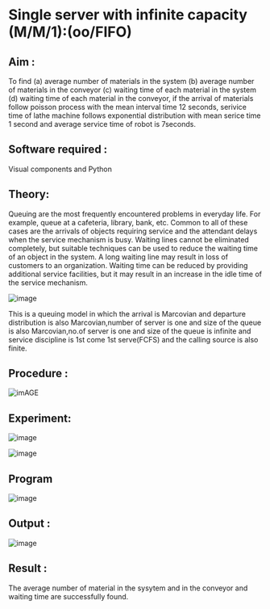 # Single server with infinite capacity (M/M/1):(oo/FIFO)
## Aim :
To find (a) average number of materials in the system (b) average number of materials in the conveyor (c) waiting time of each material in the system (d) waiting time of each material in the conveyor, if the arrival  of materials follow poisson process with the mean interval time 12 seconds, serivice time of lathe machine follows exponential distribution with mean serice time 1 second and average service time of robot is 7seconds.

## Software required :
Visual components and Python

## Theory:
Queuing are the most frequently encountered problems in everyday life. For example, queue at a cafeteria, library, bank, etc. Common to all of these cases are the arrivals of objects requiring service and the attendant delays when the service mechanism is busy. Waiting lines cannot be eliminated completely, but suitable techniques can be used to reduce the waiting time of an object in the system. A long waiting line may result in loss of customers to an organization. Waiting time can be reduced by providing additional service facilities, but it may result in an increase in the idle time of the service mechanism.

![image](1.png)

This is a queuing model in which the arrival is Marcovian and departure distribution is also Marcovian,number of server is one and size of the queue is also Marcovian,no.of server is one and size of the queue is infinite and service discipline is 1st come 1st serve(FCFS) and the calling source is also finite.

## Procedure :

![imAGE](2.png)




## Experiment:
![image](https://github.com/kilarideekshi/Single-server-infinite-capacity---Markov-Model/assets/155507099/dfde1b9a-183c-4ff2-8d65-adb69d997fa4)


 ![image](https://github.com/kilarideekshi/Single-server-infinite-capacity---Markov-Model/assets/155507099/7f123647-9476-44e7-9a01-09915cced23d)

## Program
![image](https://github.com/ramjan1729/Single-server-infinite-capacity---Markov-Model/assets/103921593/5f1fd58d-5929-4c51-89ea-4cef009e5bad)

## Output :
![image](https://github.com/kilarideekshi/Single-server-infinite-capacity---Markov-Model/assets/155507099/7e045e00-9871-4e32-9d72-b7a4a8521b0b)

## Result :
The average number of material in the sysytem and in the conveyor and waiting time are successfully found.
